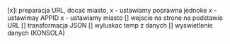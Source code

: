 [x]i preparacja URL, docać miasto,
  x - ustawiamy poprawna jednoke
  x - ustawimay APPID
  x - ustawiamy miasto 
[] wejscie na strone na podstawie URL
[] transformacja JSON
[] wyluskac temp z danych
[] wyswietlenie danych (KONSOLA)

